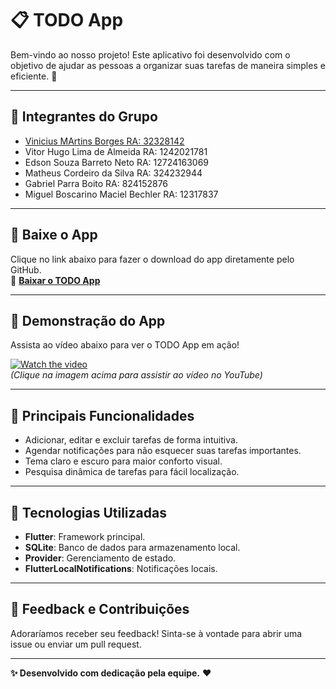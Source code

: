 # 📋 **TODO App**  

Bem-vindo ao nosso projeto! Este aplicativo foi desenvolvido com o objetivo de ajudar as pessoas a organizar suas tarefas de maneira simples e eficiente. 🚀  

---

## **👥 Integrantes do Grupo**  

- [Vinicius MArtins Borges RA: 32328142](https://github.com/arruttor)  
- Vitor Hugo Lima de Almeida RA: 1242021781  
- Edson Souza Barreto Neto RA: 12724163069
- Matheus Cordeiro da Silva RA: 324232944
- Gabriel Parra Boito RA: 824152876
- Miguel Boscarino Maciel Bechler RA: 12317837    

---

## **📲 Baixe o App**  

Clique no link abaixo para fazer o download do app diretamente pelo GitHub.  
🔗 [**Baixar o TODO App**](https://github.com/arruttor/A3-UsabilidadeMobile/releases/tag/name)  

---

## **🎥 Demonstração do App**  

Assista ao vídeo abaixo para ver o TODO App em ação!  

[![Watch the video](https://img.youtube.com/vi/JX1RM7xTxD0/maxresdefault.jpg)](https://www.youtube.com/watch?v=JX1RM7xTxD0)  
*(Clique na imagem acima para assistir ao vídeo no YouTube)*  

---

## **🌟 Principais Funcionalidades**  

- Adicionar, editar e excluir tarefas de forma intuitiva.  
- Agendar notificações para não esquecer suas tarefas importantes.  
- Tema claro e escuro para maior conforto visual.  
- Pesquisa dinâmica de tarefas para fácil localização.  

---

## **🚀 Tecnologias Utilizadas**  

- **Flutter**: Framework principal.  
- **SQLite**: Banco de dados para armazenamento local.  
- **Provider**: Gerenciamento de estado.  
- **FlutterLocalNotifications**: Notificações locais.  

---

## **📩 Feedback e Contribuições**  

Adoraríamos receber seu feedback! Sinta-se à vontade para abrir uma issue ou enviar um pull request.  

---

**✨ Desenvolvido com dedicação pela equipe.** ❤️  
